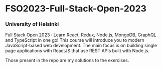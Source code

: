 # FSO2023-Full-Stack-Open-2023

### University of Helsinki

Full Stack Open 2023 : Learn React, Redux, Node.js, MongoDB, GraphQL and TypeScript in one go! This course will introduce you to modern JavaScript-based web development. The main focus is on building single page applications with ReactJS that use REST APIs built with Node.js.

Those present in the repo are my solutions to the exercises.
